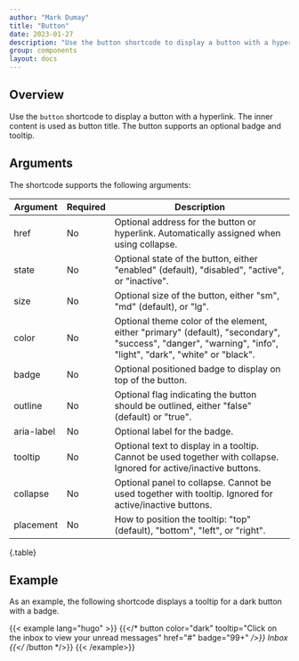 ```yaml
---
author: "Mark Dumay"
title: "Button"
date: 2023-01-27
description: "Use the button shortcode to display a button with a hyperlink."
group: components
layout: docs
---
```


## Overview

Use the `button` shortcode to display a button with a hyperlink. The inner content is used as button title. The button supports an optional badge and tooltip.

## Arguments

The shortcode supports the following arguments:

| Argument    | Required | Description |
|-------------|----------|-------------|
| href        | No   | Optional address for the button or hyperlink. Automatically assigned when using collapse. |
| state       | No   | Optional state of the button, either "enabled" (default), "disabled", "active", or "inactive". |
| size        | No   | Optional size of the button, either "sm", "md" (default), or "lg". |
| color       | No   | Optional theme color of the element, either "primary" (default), "secondary", "success", "danger",  "warning", "info", "light", "dark", "white" or "black". |
| badge       | No   | Optional positioned badge to display on top of the button. |
| outline     | No   | Optional flag indicating the button should be outlined, either "false" (default) or "true". |
| aria-label  | No   | Optional label for the badge. |
| tooltip     | No   |  Optional text to display in a tooltip. Cannot be used together with collapse. Ignored for active/inactive buttons. |
| collapse    | No   | Optional panel to collapse. Cannot be used together with tooltip. Ignored for active/inactive buttons. |
| placement   | No   | How to position the tooltip: "top" (default), "bottom", "left", or "right". |
{.table}

## Example

As an example, the following shortcode displays a tooltip for a dark button with a badge.

<!-- markdownlint-disable MD037 -->
{{< example lang="hugo" >}}
{{</* button color="dark" tooltip="Click on the inbox to view your unread messages" href="#" badge="99+" */>}}
    Inbox
{{</* /button */>}}
{{< /example>}}
<!-- markdownlint-enable MD037 -->
